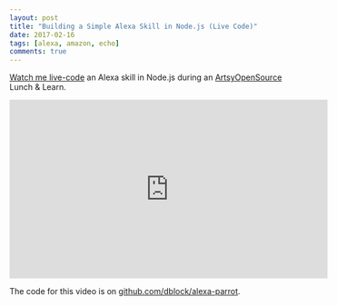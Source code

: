 ```yaml
---
layout: post
title: "Building a Simple Alexa Skill in Node.js (Live Code)"
date: 2017-02-16
tags: [alexa, amazon, echo]
comments: true
---
```

[Watch me live-code](https://www.youtube.com/watch?v=pzM4jv7k7Rg) an Alexa skill in Node.js during an [ArtsyOpenSource](https://twitter.com/ArtsyOpenSource) Lunch & Learn.

<a href='https://www.youtube.com/watch?v=pzM4jv7k7Rg'><iframe width="560" height="315" src="https://www.youtube.com/embed/pzM4jv7k7Rg" frameborder="0" allowfullscreen></iframe></a>

The code for this video is on [github.com/dblock/alexa-parrot](https://github.com/dblock/alexa-parrot).
